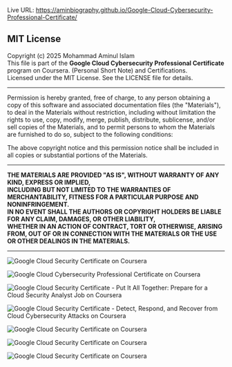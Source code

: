                                                                        
Live URL: https://aminbiography.github.io/Google-Cloud-Cybersecurity-Professional-Certificate/
     
           
## MIT License

Copyright (c) 2025 Mohammad Aminul Islam  
This file is part of the **Google Cloud Cybersecurity Professional Certificate** program on Coursera. (Personal Short Note) and Certifications.  
Licensed under the MIT License. See the LICENSE file for details.

--- 

Permission is hereby granted, free of charge, to any person obtaining a copy of this software and associated documentation files (the "Materials"), to deal in the Materials without restriction, including without limitation the rights to use, copy, modify, merge, publish, distribute, sublicense, and/or sell copies of the Materials, and to permit persons to whom the Materials are furnished to do so, subject to the following conditions:

The above copyright notice and this permission notice shall be included in all copies or substantial portions of the Materials.

---

**THE MATERIALS ARE PROVIDED "AS IS", WITHOUT WARRANTY OF ANY KIND, EXPRESS OR IMPLIED,**  
**INCLUDING BUT NOT LIMITED TO THE WARRANTIES OF MERCHANTABILITY, FITNESS FOR A PARTICULAR PURPOSE AND NONINFRINGEMENT.**  
**IN NO EVENT SHALL THE AUTHORS OR COPYRIGHT HOLDERS BE LIABLE FOR ANY CLAIM, DAMAGES, OR OTHER LIABILITY,**  
**WHETHER IN AN ACTION OF CONTRACT, TORT OR OTHERWISE, ARISING FROM, OUT OF OR IN CONNECTION WITH THE MATERIALS OR THE USE OR OTHER DEALINGS IN THE MATERIALS.**

---
![Google Cloud Security Certificate on Coursera](https://images.credly.com/images/505080ad-3731-4b1d-98df-347655a45750/image.png)

![Google Cloud Cybersecurity Professional Certificate on Coursera](https://coursera-certificate-images.s3.amazonaws.com/9CH6GVDJC4C4)

![Google Cloud Security Certificate - Put It All Together: Prepare for a Cloud Security Analyst Job on Coursera](https://s3.amazonaws.com/coursera_assets/meta_images/generated/CERTIFICATE_LANDING_PAGE/CERTIFICATE_LANDING_PAGE~ASM3SX6BCYEX/CERTIFICATE_LANDING_PAGE~ASM3SX6BCYEX.jpeg)

![Google Cloud Security Certificate - Detect, Respond, and Recover from Cloud Cybersecurity Attacks on Coursera](https://coursera-certificate-images.s3.amazonaws.com/SAX1P15UMGR1)

![Google Cloud Security Certificate on Coursera](https://s3.amazonaws.com/coursera_assets/meta_images/generated/CERTIFICATE_LANDING_PAGE/CERTIFICATE_LANDING_PAGE~ZDK560Z98F5F/CERTIFICATE_LANDING_PAGE~ZDK560Z98F5F.jpeg)

![Google Cloud Security Certificate on Coursera](https://s3.amazonaws.com/coursera_assets/meta_images/generated/CERTIFICATE_LANDING_PAGE/CERTIFICATE_LANDING_PAGE~1TWPUJKUR2PL/CERTIFICATE_LANDING_PAGE~1TWPUJKUR2PL.jpeg)

![Google Cloud Security Certificate on Coursera](https://s3.amazonaws.com/coursera_assets/meta_images/generated/CERTIFICATE_LANDING_PAGE/CERTIFICATE_LANDING_PAGE~4KW6FJ8SGYCM/CERTIFICATE_LANDING_PAGE~4KW6FJ8SGYCM.jpeg)
  
